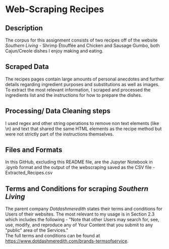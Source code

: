 # Web-Scraping Recipes
## Description
The corpus for this assignment consists of two recipes off of the website _Southern Living_ - Shrimp Étouffée and Chicken and Sausage Gumbo, both Cajun/Creole dishes I enjoy making and eating. 
## Scraped Data
The recipes pages contain large amounts of personal anecdotes and further details regarding ingredient purposes and substitutions as well as images. To extract the most relevant information, I scraped and processed the ingredients list and the instructions for how to prepare the dishes. 
## Processing/ Data Cleaning steps
I used regex and other string operations to remove non text elements (like \n) and text that shared the same HTML elements as the recipe method but were not strictly part of the instructions themselves.
## Files and Formats
In this GitHub, excluding this README file, are the Jupyter Notebook in .ipynb format and the output of the webscraping saved as the CSV file - Extracted_Recipes.csv
## Terms and Conditions for scraping _Southern Living_
The parent company _Dotdashmeredith_ states their terms and conditions for Users of their websites. The most relevant to my usage is in Section 2.3 which includes the following - "Note that other Users may search for, see, use, modify, and reproduce any of Your Content that you submit to any "public" area of the Services." <br> 
The full terms and conditions can be found at https://www.dotdashmeredith.com/brands-termsofservice.
